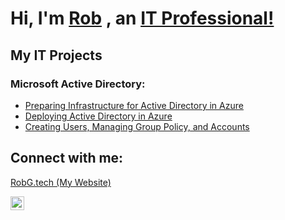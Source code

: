 # Hi, I'm [Rob](https://robg.tech/) , an <a href="https://www.linkedin.com/in/robert-gaughan/">IT Professional!</a> 

## My IT Projects 
### <b>Microsoft Active Directory:</b>
- [Preparing Infrastructure for Active Directory in Azure](https://github.com/RobGaughan/Infrastructure-For-AD-Azure)
- [Deploying Active Directory in Azure](https://github.com/RobGaughan/Deploying-Active-Directory-in-Azure/)
- [Creating Users, Managing Group Policy, and Accounts](https://github.com/RobGaughan/Creating-Users-Managing-Group-Policy-and-Accounts)

<h2>Connect with me:</h2> 

[RobG.tech (My Website)](https://robg.tech/)

[<img align="left" alt="Josh | LinkedIn" width="22px" src="https://cdn.jsdelivr.net/npm/simple-icons@v3/icons/linkedin.svg" />][linkedin]

[linkedin]: https://www.linkedin.com/in/robert-gaughan/
